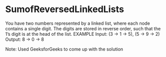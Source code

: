 # SumofReversedLinkedLists

You have two numbers represented by a linked list, where each node contains a single digit. 
The digits are stored in reverse order, such that the 1’s digit is at the head of the list.
EXAMPLE
Input: (3 -> 1 -> 5), (5 -> 9 -> 2)
Output: 8 -> 0 -> 8

Note: Used GeeksforGeeks to come up with the solution
